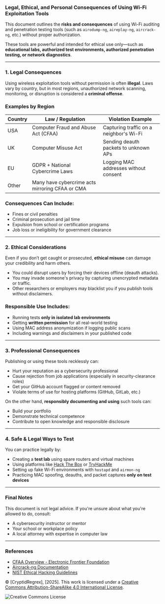 ### Legal, Ethical, and Personal Consequences of Using Wi-Fi Exploitation Tools

This document outlines the **risks and consequences** of using Wi-Fi auditing and penetration testing tools (such as `airodump-ng`, `aireplay-ng`, `aircrack-ng`, etc.) without proper authorization.

These tools are powerful and intended for ethical use only—such as **educational labs, authorized test environments, authorized penetration testing, or network diagnostics**.

---

### 1. Legal Consequences

Using wireless exploitation tools without permission is often **illegal**. Laws vary by country, but in most regions, unauthorized network scanning, monitoring, or disruption is considered a **criminal offense**.

### Examples by Region

| Country       | Law / Regulation                      | Violation Example                            |
|---------------|----------------------------------------|-----------------------------------------------|
| USA           | Computer Fraud and Abuse Act (CFAA)    | Capturing traffic on a neighbor's Wi-Fi       |
| UK            | Computer Misuse Act                    | Sending deauth packets to unknown APs         |
| EU            | GDPR + National Cybercrime Laws        | Logging MAC addresses without consent         |
| Other         | Many have cybercrime acts mirroring CFAA or CMA |

### Consequences Can Include:
- Fines or civil penalties
- Criminal prosecution and jail time
- Expulsion from school or certification programs
- Job loss or ineligibility for government clearance

---

### 2. Ethical Considerations

Even if you don’t get caught or prosecuted, **ethical misuse** can damage your credibility and harm others.

- You could disrupt users by forcing their devices offline (deauth attacks).
- You may invade someone's privacy by capturing unencrypted metadata or traffic.
- Other researchers or employers may blacklist you if you publish tools without disclaimers.

### Responsible Use Includes:
- Running tests **only in isolated lab environments**
- Getting **written permission** for all real-world testing
- Using MAC address anonymization if logging public scans
- Including warnings and disclaimers in your published code

---

### 3. Professional Consequences

Publishing or using these tools recklessly can:
- Hurt your reputation as a cybersecurity professional
- Cause rejection from job applications (especially in security-clearance roles)
- Get your GitHub account flagged or content removed
- Violate terms of use for hosting platforms (GitHub, GitLab, etc.)

On the other hand, **responsibly documenting and using** such tools can:
- Build your portfolio
- Demonstrate technical competence
- Contribute to open knowledge and responsible disclosure

---

### 4. Safe & Legal Ways to Test

You can practice legally by:
- Creating a **test lab** using spare routers and virtual machines
- Using platforms like [Hack The Box](https://www.hackthebox.com/) or [TryHackMe](https://tryhackme.com/)
- Setting up fake Wi-Fi environments with `hostapd` and `airmon-ng`
- Practicing MAC spoofing, deauths, and packet captures **only on test devices**

---

### Final Notes

This document is not legal advice. If you're unsure about what you're allowed to do, consult:
- A cybersecurity instructor or mentor
- Your school or workplace policy
- A local attorney with expertise in computer law

---

### References

- [CFAA Overview - Electronic Frontier Foundation](https://www.eff.org/issues/cfaa)
- [Aircrack-ng Documentation](https://www.aircrack-ng.org/documentation.html)
- [NIST Ethical Hacking Guidelines](https://csrc.nist.gov/publications/detail/sp/800-115/final)


© [CryptidRegrex], [2025]. This work is licensed under a [Creative Commons Attribution-ShareAlike 4.0 International License](https://creativecommons.org/licenses/by-sa/4.0/).

![Creative Commons License](https://i.creativecommons.org/l/by-sa/4.0/88x31.png)
